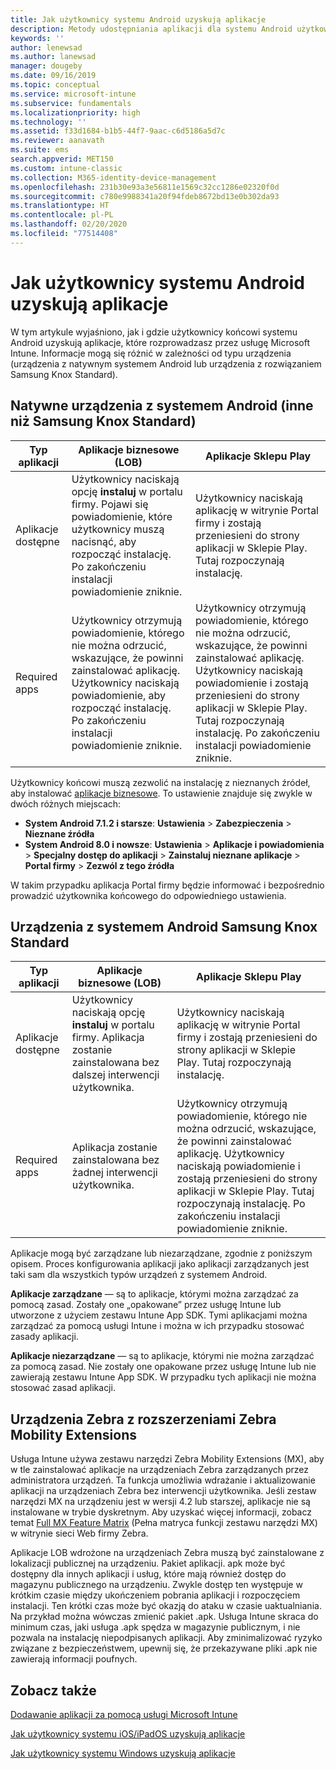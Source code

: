```yaml
---
title: Jak użytkownicy systemu Android uzyskują aplikacje
description: Metody udostępniania aplikacji dla systemu Android użytkownikom końcowym
keywords: ''
author: lenewsad
ms.author: lanewsad
manager: dougeby
ms.date: 09/16/2019
ms.topic: conceptual
ms.service: microsoft-intune
ms.subservice: fundamentals
ms.localizationpriority: high
ms.technology: ''
ms.assetid: f33d1684-b1b5-44f7-9aac-c6d5186a5d7c
ms.reviewer: aanavath
ms.suite: ems
search.appverid: MET150
ms.custom: intune-classic
ms.collection: M365-identity-device-management
ms.openlocfilehash: 231b30e93a3e56811e1569c32cc1286e02320f0d
ms.sourcegitcommit: c780e9988341a20f94fdeb8672bd13e0b302da93
ms.translationtype: HT
ms.contentlocale: pl-PL
ms.lasthandoff: 02/20/2020
ms.locfileid: "77514408"
---
```

# <a name="how-your-android-users-get-their-apps"></a>Jak użytkownicy systemu Android uzyskują aplikacje

W tym artykule wyjaśniono, jak i gdzie użytkownicy końcowi systemu Android uzyskują aplikacje, które rozprowadzasz przez usługę Microsoft Intune. Informacje mogą się różnić w zależności od typu urządzenia (urządzenia z natywnym systemem Android lub urządzenia z rozwiązaniem Samsung Knox Standard).

## <a name="native-non-samsung-knox-standard-android-devices"></a>Natywne urządzenia z systemem Android (inne niż Samsung Knox Standard)

| Typ aplikacji | Aplikacje biznesowe (LOB) | Aplikacje Sklepu Play  |
| ------------- |-------------| -----|
| Aplikacje dostępne      | Użytkownicy naciskają opcję **instaluj** w portalu firmy. Pojawi się powiadomienie, które użytkownicy muszą nacisnąć, aby rozpocząć instalację. Po zakończeniu instalacji powiadomienie zniknie. | Użytkownicy naciskają aplikację w witrynie Portal firmy i zostają przeniesieni do strony aplikacji w Sklepie Play. Tutaj rozpoczynają instalację.|
| Required apps      | Użytkownicy otrzymują powiadomienie, którego nie można odrzucić, wskazujące, że powinni zainstalować aplikację. Użytkownicy naciskają powiadomienie, aby rozpocząć instalację. Po zakończeniu instalacji powiadomienie zniknie.    | Użytkownicy otrzymują powiadomienie, którego nie można odrzucić, wskazujące, że powinni zainstalować aplikację. Użytkownicy naciskają powiadomienie i zostają przeniesieni do strony aplikacji w Sklepie Play. Tutaj rozpoczynają instalację. Po zakończeniu instalacji powiadomienie zniknie. |

Użytkownicy końcowi muszą zezwolić na instalację z nieznanych źródeł, aby instalować [aplikacje biznesowe](../apps/lob-apps-android.md). To ustawienie znajduje się zwykle w dwóch różnych miejscach:

* **System Android 7.1.2 i starsze**: **Ustawienia** > **Zabezpieczenia** > **Nieznane źródła**
* **System Android 8.0 i nowsze**: **Ustawienia** > **Aplikacje i powiadomienia** > **Specjalny dostęp do aplikacji** > **Zainstaluj nieznane aplikacje** > **Portal firmy** > **Zezwól z tego źródła**

W takim przypadku aplikacja Portal firmy będzie informować i bezpośrednio prowadzić użytkownika końcowego do odpowiedniego ustawienia. 

## <a name="samsung-knox-standard-android-devices"></a>Urządzenia z systemem Android Samsung Knox Standard

| Typ aplikacji | Aplikacje biznesowe (LOB) | Aplikacje Sklepu Play  |
| ------------- |-------------| -----|
| Aplikacje dostępne      | Użytkownicy naciskają opcję **instaluj** w portalu firmy. Aplikacja zostanie zainstalowana bez dalszej interwencji użytkownika. | Użytkownicy naciskają aplikację w witrynie Portal firmy i zostają przeniesieni do strony aplikacji w Sklepie Play. Tutaj rozpoczynają instalację.|
| Required apps      | Aplikacja zostanie zainstalowana bez żadnej interwencji użytkownika.    | Użytkownicy otrzymują powiadomienie, którego nie można odrzucić, wskazujące, że powinni zainstalować aplikację. Użytkownicy naciskają powiadomienie i zostają przeniesieni do strony aplikacji w Sklepie Play. Tutaj rozpoczynają instalację. Po zakończeniu instalacji powiadomienie zniknie. |

Aplikacje mogą być zarządzane lub niezarządzane, zgodnie z poniższym opisem. Proces konfigurowania aplikacji jako aplikacji zarządzanych jest taki sam dla wszystkich typów urządzeń z systemem Android.

**Aplikacje zarządzane** — są to aplikacje, którymi można zarządzać za pomocą zasad. Zostały one „opakowane” przez usługę Intune lub utworzone z użyciem zestawu Intune App SDK. Tymi aplikacjami można zarządzać za pomocą usługi Intune i można w ich przypadku stosować zasady aplikacji.

**Aplikacje niezarządzane** — są to aplikacje, którymi nie można zarządzać za pomocą zasad. Nie zostały one opakowane przez usługę Intune lub nie zawierają zestawu Intune App SDK. W przypadku tych aplikacji nie można stosować zasad aplikacji.

## <a name="zebra-devices-with-zebra-mobility-extensions"></a>Urządzenia Zebra z rozszerzeniami Zebra Mobility Extensions

Usługa Intune używa zestawu narzędzi Zebra Mobility Extensions (MX), aby w tle zainstalować aplikacje na urządzeniach Zebra zarządzanych przez administratora urządzeń. Ta funkcja umożliwia wdrażanie i aktualizowanie aplikacji na urządzeniach Zebra bez interwencji użytkownika. Jeśli zestaw narzędzi MX na urządzeniu jest w wersji 4.2 lub starszej, aplikacje nie są instalowane w trybie dyskretnym. Aby uzyskać więcej informacji, zobacz temat [Full MX Feature Matrix](http://techdocs.zebra.com/mx/compatibility/) (Pełna matryca funkcji zestawu narzędzi MX) w witrynie sieci Web firmy Zebra.

Aplikacje LOB wdrożone na urządzeniach Zebra muszą być zainstalowane z lokalizacji publicznej na urządzeniu. Pakiet aplikacji. apk może być dostępny dla innych aplikacji i usług, które mają również dostęp do magazynu publicznego na urządzeniu. Zwykle dostęp ten występuje w krótkim czasie między ukończeniem pobrania aplikacji i rozpoczęciem instalacji. Ten krótki czas może być okazją do ataku w czasie uaktualniania. Na przykład można wówczas zmienić pakiet .apk. Usługa Intune skraca do minimum czas, jaki usługa .apk spędza w magazynie publicznym, i nie pozwala na instalację niepodpisanych aplikacji. Aby zminimalizować ryzyko związane z bezpieczeństwem, upewnij się, że przekazywane pliki .apk nie zawierają informacji poufnych.

## <a name="see-also"></a>Zobacz także

[Dodawanie aplikacji za pomocą usługi Microsoft Intune](../apps/apps-add.md)

[Jak użytkownicy systemu iOS/iPadOS uzyskują aplikacje](end-user-apps-ios.md)

[Jak użytkownicy systemu Windows uzyskują aplikacje](end-user-apps-windows.md)
